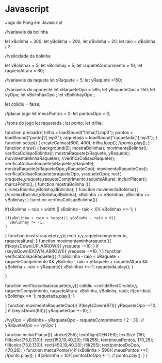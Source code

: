 # Javascript
Jogo de Pong em Javascript

//variaveis da bolinha

let xBolinha = 300;
let yBolinha = 200;
let dBolinha = 20;
let raio = dBolinha / 2;


//velicidade da bolinha

let vBolinhax = 5;
let vBolinhay = 5;
let raqueteComprimento = 10;
let raqueteAltura = 60;

//variaveis da raquete
let xRaquete = 5;
let yRaquete =150;

//variaveis do oponente
let xRaqueteOpo = 585;
let yRaqueteOpo = 150;
let vyOpo;
let vBolinhaxOpo ;
let vBolinhayOpo ;

let colidiu = false;

//placar jogo
let meusPontos = 0;
let pontosOpo = 0;

//sons do jogo 
let raquetada ;
let ponto;
let trilha;

function preload(){
  trilha = loadSound("trilha[1].mp3");
  pontos = loadSound("ponto[2].mp3");
  raquetada = loadSound("raquetada[1].mp3");
}
function setup() {
  createCanvas(600, 400);
  trilha.loop();
  //ponto.play();
}
function draw() {
  background(0); 
  mostraBolinha();
  movimentaBolinha();
  verificaColisaoBolinha();
  mostraRaquete(xRaquete, yRaquete);
  movimentaMinhaRaquete();
  //verificaColisaoRaquete();
  verificaColisaoRaquete(xRaquete,yRaquete);
  mostraRaquete(xRaqueteOpo,yRaqueteOpo);
  movimentaRaqueteOpo();
  verificaColisaoRaquete(xraqueteOpo, yraqueteOpo);
  rect( xraquete,yraquete,raqueteComprimento,raqueteAltura);
  incluirPlacar();
  marcaPonto();
}
function mostraBolinha (){
    circle(xBolinha,yBolinha,dBolinha);
}
function movimentaBolinha(){
  //circle(xBolinha,yBolinha,dBolinha);
  xBolinha += vBolinhax;
  yBolinha += vBolinhay;
}
function verificaColisaoBolinha(){
    
  if(xBolinha  + raio > width || xBolinha - raio < 0){
    vBolinhax *=-1;
  }
    
    if(yBolinha + raio > height|| yBolinha - raio < 0){
      vBolinhay *= -1;
    }
  
}
function mostraraquete(x,y){
  rect( x,y,raquetecomprimento,
       raquetealtura);
}
function movimentaminharaquete(){
  if(keyIsDown(UP_ARROW)){
    yraquete -=10;
  }
  if (keyIsDown(DOWN_ARROW)){
    yraquete +=10;
  }
}
function verificaColisaoRaquete(){
  if (xBolinha - raio < xRaquete + raqueteComprimento && yBolinha - raio < yRaquete + raqueteAltura && yBolinha + raio > yRaquete){
    vBolinhax *=-1;
    raquetada.play();
  }
  
}

function verificacolisaoraquete(x,y){
  colidiu =collideRectCircle(x,y, raqueteComprimento, raqueteAltura, xBolinha, yBolinha, raio);
  if(colidiu){
    vBolinhax *=-1;
    raquetada.play();
  }
  
}
function movimentaRaqueteOpo(){
 if(keyIsDown(87)){
    yRaqueteOpo -=10;
  }
  if (keyIsDown(83)){
    yRaqueteOpo +=10;
  }
  
  //vyOpo = yBolinha - yRaqueteOpo - raqueteComprimento / 2 - 30;
 // yRaqueteOpo += vyOpo
}

function incluirPlacar(){
  stroke(255);
  textAlign(CENTER);
  textSize (18);
  fill(color(75,0,130)); 
  rect(150,10,40,20);
  fill(255);
  text(meusPontos, 170,26);
  fill(color(75,0,130)); 
  rect(450,10,40,20);
  fill(255);
  text(pontosDoOpo, 470,26);
}
 function marcaPonto(){
  if (xBolinha > 590){
    meusPontos +=1;
    //ponto.play();
  }
  if(xBolinha < 10){
    pontosDoOpo +=1;
   // ponto.play();
  }
}
